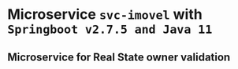 # Microservice `svc-imovel` with `Springboot v2.7.5 and Java 11`
## Microservice for Real State owner validation 